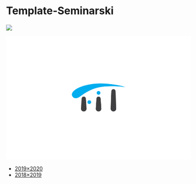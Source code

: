 # Template-Seminarski

[<img src="https://discordapp.com/api/guilds/440055845552914433/widget.png" align="center">](https://discord.gg/MFzeztS)

![fit-logo](.assets/fit-logo.jpg)

* [2019×2020](./Seminarski/2019×2020/README.md)
* [2018×2019](./Seminarski/2018×2019/README.md)
